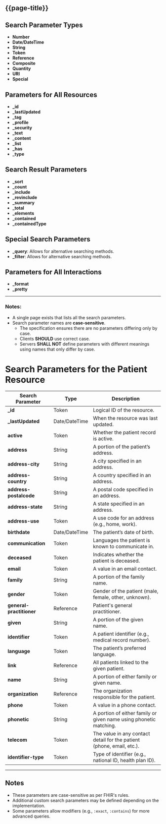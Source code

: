 ## {{page-title}}

## Search Parameter Types
- **Number**
- **Date/DateTime**
- **String**
- **Token**
- **Reference**
- **Composite**
- **Quantity**
- **URI**
- **Special**

## Parameters for All Resources
- **_id**
- **_lastUpdated**
- **_tag**
- **_profile**
- **_security**
- **_text**
- **_content**
- **_list**
- **_has**
- **_type**

## Search Result Parameters
- **_sort**
- **_count**
- **_include**
- **_revinclude**
- **_summary**
- **_total**
- **_elements**
- **_contained**
- **_containedType**

## Special Search Parameters
- **_query**: Allows for alternative searching methods.
- **_filter**: Allows for alternative searching methods.

## Parameters for All Interactions
- **_format**
- **_pretty**

---

### Notes:
- A single page exists that lists all the search parameters.
- Search parameter names are **case-sensitive**.
  - The specification ensures there are no parameters differing only by case.
  - Clients **SHOULD** use correct case.
  - Servers **SHALL NOT** define parameters with different meanings using names that only differ by case.



# Search Parameters for the Patient Resource

| **Search Parameter**      | **Type**       | **Description**                                                                 |
|---------------------------|----------------|---------------------------------------------------------------------------------|
| **_id**                   | Token          | Logical ID of the resource.                                                    |
| **_lastUpdated**           | Date/DateTime  | When the resource was last updated.                                            |
| **active**                | Token          | Whether the patient record is active.                                          |
| **address**               | String         | A portion of the patient’s address.                                            |
| **address-city**          | String         | A city specified in an address.                                                |
| **address-country**       | String         | A country specified in an address.                                             |
| **address-postalcode**    | String         | A postal code specified in an address.                                         |
| **address-state**         | String         | A state specified in an address.                                               |
| **address-use**           | Token          | A use code for an address (e.g., home, work).                                  |
| **birthdate**             | Date/DateTime  | The patient’s date of birth.                                                   |
| **communication**         | Token          | Languages the patient is known to communicate in.                              |
| **deceased**              | Token          | Indicates whether the patient is deceased.                                     |
| **email**                 | Token          | A value in an email contact.                                                   |
| **family**                | String         | A portion of the family name.                                                  |
| **gender**                | Token          | Gender of the patient (male, female, other, unknown).                          |
| **general-practitioner**  | Reference      | Patient's general practitioner.                                                |
| **given**                 | String         | A portion of the given name.                                                   |
| **identifier**            | Token          | A patient identifier (e.g., medical record number).                            |
| **language**              | Token          | The patient’s preferred language.                                              |
| **link**                  | Reference      | All patients linked to the given patient.                                      |
| **name**                  | String         | A portion of either family or given name.                                      |
| **organization**          | Reference      | The organization responsible for the patient.                                  |
| **phone**                 | Token          | A value in a phone contact.                                                    |
| **phonetic**              | String         | A portion of either family or given name using phonetic matching.              |
| **telecom**               | Token          | The value in any contact detail for the patient (phone, email, etc.).          |
| **identifier-type**       | Token          | Type of identifier (e.g., national ID, health plan ID).                        |

---

## Notes
- These parameters are case-sensitive as per FHIR's rules.
- Additional custom search parameters may be defined depending on the implementation.
- Some parameters allow modifiers (e.g., `:exact`, `:contains`) for more advanced queries.

